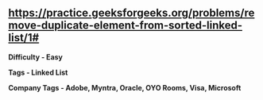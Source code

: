 ## https://practice.geeksforgeeks.org/problems/remove-duplicate-element-from-sorted-linked-list/1#

**Difficulty - Easy**

**Tags - Linked List**

**Company Tags - Adobe, Myntra, Oracle, OYO Rooms, Visa, Microsoft**
